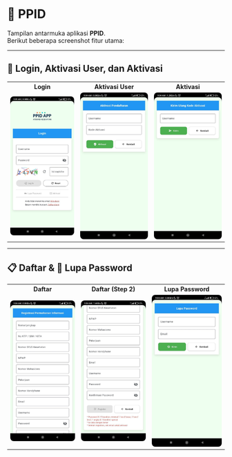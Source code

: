 # 📌 PPID  

Tampilan antarmuka aplikasi **PPID**.  
Berikut beberapa screenshot fitur utama:  

---

## 🔑 Login, Aktivasi User, dan Aktivasi
<table>
  <tr>
    <td align="center"><b>Login</b></td>
    <td align="center"><b>Aktivasi User</b></td>
    <td align="center"><b>Aktivasi</b></td>
  </tr>
  <tr>
    <td><img src="images/login.jpg" width="250" style="border-radius:8px"></td>
    <td><img src="images/aktivasipendaftaran.jpg" width="250" style="border-radius:8px"></td>
    <td><img src="images/aktivasi.jpg" width="250" style="border-radius:8px"></td>
  </tr>
</table>

---

## 📋 Daftar & 🔑 Lupa Password
<table>
  <tr>
    <td align="center"><b>Daftar</b></td>
    <td align="center"><b>Daftar (Step 2)</b></td>
    <td align="center"><b>Lupa Password</b></td>
  </tr>
  <tr>
    <td><img src="images/daftar.jpg" width="250" style="border-radius:8px"></td>
    <td><img src="images/daftar2.jpg" width="250" style="border-radius:8px"></td>
    <td><img src="images/lupapassword.jpg" width="250" style="border-radius:8px"></td>
  </tr>
</table>
